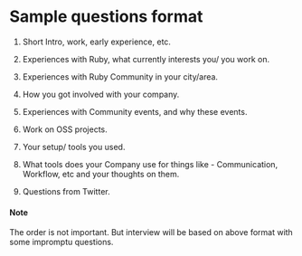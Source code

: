 Sample questions format
=======================

1. Short Intro, work, early experience, etc.

2. Experiences with Ruby, what currently interests you/ you work on.

3. Experiences with Ruby Community in your city/area.

4. How you got involved with your company.

5. Experiences with Community events, and why these events.

6. Work on OSS projects.

7. Your setup/ tools you used.

8. What tools does your Company use for things like - Communication,
   Workflow, etc and your thoughts on them.

9. Questions from Twitter.


#### Note

The order is not important. But interview will be based on above
format with some impromptu questions.
